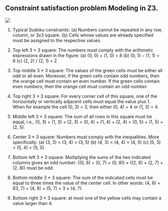 

## Constraint satisfaction problem Modeling in Z3.

<img
     src="https://github.com/manuelaceron/Artificial-Intelligence/tree/main/CSP/sudoku.PNG">

1. Typical Sudoku constraints:
(a) Numbers cannot be repeated in any row, column, or 3x3 square.
(b) Cells whose values are already specified must be assigned to the respective values.

2. Top left 3 × 3 square: The numbers must comply with the arithmetic expressions
drawn in the figure:
(a) (0, 0) + (1, 0) = 8
(b) (0, 1) − (1, 1) = 6
(c) (2, 2) / (2, 1) = 2

3. Top middle 3 × 3 square: The values of the green cells must be either all odd or all even. Moreover, if the green cells contain odd numbers, then the orange cell must contain an even number. If the green cells contain even numbers, then the orange cell must contain an odd number.

4. Top right 3 × 3 square: For every corner cell of this square, one of the horizontally or vertically adjacent cells must equal the value plus 1. When for example the cell (0, 3) = 3, then either (0, 4) = 4 or (1, 3) = 4.

5. Middle left 3 × 3 square: The sum of all rows in this square must be equal, i.e., (0, 3) + (1, 3) + (2, 3) = (0, 4) + (1, 4) + (2, 4) = (0, 5) + (1, 5) + (2, 5).

6. Center 3 × 3 square: Numbers must comply with the inequalities. More specifically:
(a) (3, 3) < (3, 4) < (3, 5)
(b) (4, 3) < (4, 4) < (4, 5)
(c) (5, 3) < (5, 4) < (5, 5)

7. Bottom left 3 × 3 square: Multiplying the sums of the two indicated columns gives an odd number: ((0, 6) + (0, 7) + (0, 8)) × ((2, 6) + (2, 7) + (2, 8)) must be odd.

8. Bottom middle 3 × 3 square: The sum of the indicated cells must be equal to three times the value of the center cell. In other words: (4, 6) + 83, 7) + (4, 8) + (5, 7) = 3 × (4, 7)

9. Bottom right 3 × 3 square: at most one of the yellow cells may contain a value larger than 4.
